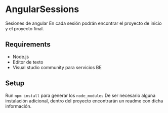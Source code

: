 # AngularSessions

Sesiones de angular
En cada sesión podrán encontrar el proyecto de inicio y el proyecto final.

## Requirements

- Node.js
- Editor de texto
- Visual studio community para servicios BE

## Setup

Run `npm install` para generar los `node_modules`
De ser necesario alguna instalación adicional, dentro del proyecto encontrarán un readme con dicha información.